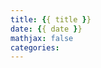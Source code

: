```yaml
---
title: {{ title }}
date: {{ date }}
mathjax: false
categories:
---
```






<!-- more -->